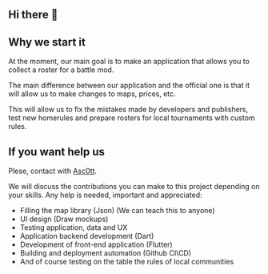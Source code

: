 ## Hi there 👋

## Why we start it
At the moment, our main goal is to make an application that allows you to collect a roster for a battle mod.

The main difference between our application and the official one is that it will allow us to make changes to maps, prices, etc.

This will allow us to fix the mistakes made by developers and publishers, test new homerules and prepare rosters for local tournaments with custom rules.

## If you want help us
Plese, contact with [Asc0tt](https://github.com/Asc0tt).

We will discuss the contributions you can make to this project depending on your skills.
Any help is needed, important and appreciated:
* Filling the map library (Json) (We can teach this to anyone)
* UI design (Draw mockups)
* Testing application, data and UX
* Application backend development (Dart)
* Development of front-end application (Flutter)
* Building and deployment automation (Github CI\CD)
* And of course testing on the table the rules of local communities
